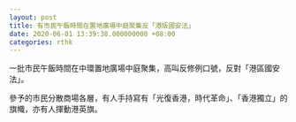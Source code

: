 ```yaml
---
layout: post
title: 有市民午飯時間在置地廣場中庭聚集反「港版國安法」
date: 2020-06-01 13:39:38.000000000 +08:00
categories: rthk
---
```


一批市民午飯時間在中環置地廣場中庭聚集，高叫反修例口號，反對「港區國安法」。

參予的市民分散商場各層，有人手持寫有「光復香港，時代革命」、「香港獨立」的旗幟，亦有人揮動港英旗。
